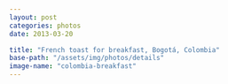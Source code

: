 ```yaml
---
layout: post
categories: photos
date: 2013-03-20

title: "French toast for breakfast, Bogotá, Colombia"
base-path: "/assets/img/photos/details"
image-name: "colombia-breakfast"
---
```

